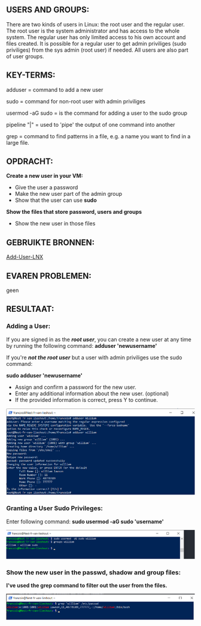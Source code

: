 ## USERS AND GROUPS:

There are two kinds of users in Linux: the root user and the regular user.
The root user is the system administrator and has access to the whole 
system. The regular user has only limited access to his own account and files
created. It is possible for a regular user to get admin priviliges (sudo priviliges)
from the sys admin (root user) if needed. All users are also part of user groups.

## KEY-TERMS:

adduser = command to add a new user

sudo = command for non-root user with admin priviliges

usermod -aG sudo = is the command for adding a user to the sudo group

pipeline "|" = used to 'pipe' the output of one command into another

grep = command to find patterns in a file, e.g. a name you want to find in a large file.

## OPDRACHT:

**Create a new user in your VM:**
* Give the user a password
* Make the new user part of the admin group
* Show that the user can use **sudo**

**Show the files that store password, users and groups**
* Show the new user in those files

## GEBRUIKTE BRONNEN:

[Add-User-LNX](https://www.digitalocean.com/community/tutorials/how-to-add-and-delete-users-on-ubuntu-20-04)

## EVAREN PROBLEMEN:

geen

## RESULTAAT:

### Adding a User:

If you are signed in as the _**root user**_, you can create a new user at any time by running the following
command: **adduser 'newusername'**

If you're _**not the root user**_ but a user with admin priviliges use the sudo command:

**sudo adduser 'newusername'**

* Assign and confirm a password for the new user.
* Enter any additional information about the new user. (optional)
* If the provided information is correct, press Y to continue.

![ScrShot](../00_includes/Linux/linux4.0.png)

### Granting a User Sudo Privileges:

Enter following command: **sudo usermod -aG sudo 'username'**

![ScrShot](../00_includes/Linux/linux4.1.png)

### Show the new user in the passwd, shadow and group files:

**I've used the grep command to filter out the user from the files.**

![ScrShot](../00_includes/Linux/linux4.2.png)



